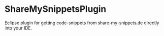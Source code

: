 ShareMySnippetsPlugin
=====================

Eclipse plugin for getting code-snippets from share-my-snippets.de directly into your IDE.
